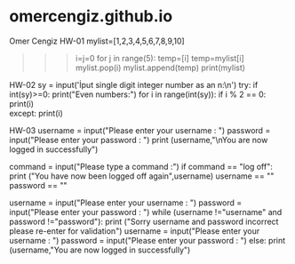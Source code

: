 # omercengiz.github.io
Omer Cengiz
HW-01
mylist=[1,2,3,4,5,6,7,8,9,10]
>>> i=j=0
>>> for j in range(5):
	temp=[i]
	temp=mylist[i]
	mylist.pop(i)
	mylist.append(temp)
	print(mylist)
  
  HW-02
  sy = input('İput single digit integer number as an n:\n')
try:
    if int(sy)>=0:
        print("Even numbers:")
        for i in range(int(sy)):
            if i % 2 == 0:
                print(i)       
except:
        print(i)
        
HW-03
username = input("Please enter your username : ")
password = input("Please enter your password : ")
print (username,"\nYou are now logged in successfully")

command = input("Please type a command :")
if command == "log off":
    print ("You have now been logged off again",username)
    username == ""
    password == ""

username = input("Please enter your username : ")
password = input("Please enter your password : ")
while (username !="username" and password !="password"):
    print ("Sorry username and password incorrect please re-enter for validation")
    username = input("Please enter your username : ")
    password = input("Please enter your password : ")
else:
    print (username,"You are now logged in successfully")
